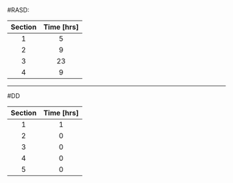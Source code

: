 #RASD:

| Section | Time [hrs] |
|:-------:|:----------:|
| 1 | 5 |
| 2 | 9 |
| 3 | 23 |
| 4 | 9 |

---

#DD

| Section | Time [hrs] |
|:-------:|:----------:|
| 1 | 1 |
| 2 | 0 |
| 3 | 0 |
| 4 | 0 |
| 5 | 0 |